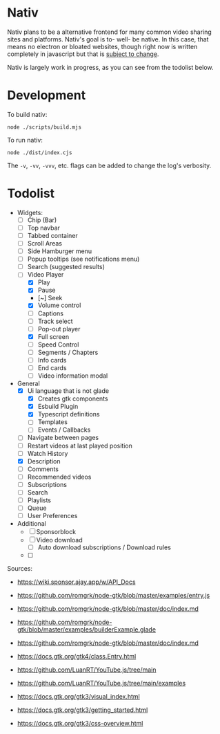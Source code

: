 # Nativ

Nativ plans to be a alternative frontend for many common video sharing sites and platforms. Nativ's goal is to- well- be native. In this case, that means no electron or bloated websites, though right now is written completely in javascript but that is [subject to change](https://github.com/bobvarioa/jsvm). 

Nativ is largely work in progress, as you can see from the todolist below.

# Development
To build nativ:
```
node ./scripts/build.mjs
```

To run nativ:
```
node ./dist/index.cjs 
```

The `-v`, `-vv`, `-vvv`, etc. flags can be added to change the log's verbosity.

# Todolist
- Widgets:
	- [ ] Chip (Bar)
	- [ ] Top navbar
	- [ ] Tabbed container
	- [ ] Scroll Areas
	- [ ] Side Hamburger menu
	- [ ] Popup tooltips (see notifications menu)
	- [ ] Search (suggested results)
	- [ ] Video Player
		- [x] Play
		- [x] Pause 
		- [~] Seek
		- [x] Volume control
		- [ ] Captions
		- [ ] Track select 
		- [ ] Pop-out player
		- [x] Full screen 
		- [ ] Speed Control
		- [ ] Segments / Chapters
		- [ ] Info cards
		- [ ] End cards
		- [ ] Video information modal
- General
	- [x] Ui language that is not glade
		- [x] Creates gtk components
		- [x] Esbuild Plugin
		- [x] Typescript definitions
		- [ ] Templates
		- [ ] Events / Callbacks 
	- [ ] Navigate between pages 
	- [ ] Restart videos at last played position
	- [ ] Watch History
	- [x] Description
	- [ ] Comments 
	- [ ] Recommended videos
	- [ ] Subscriptions
	- [ ] Search
	- [ ] Playlists
	- [ ] Queue
	- [ ] User Preferences
- Additional
	- [ ] Sponsorblock
	- [ ] Video download
		- [ ] Auto download subscriptions / Download rules
	- [ ] 

Sources:
- https://wiki.sponsor.ajay.app/w/API_Docs
- https://github.com/romgrk/node-gtk/blob/master/examples/entry.js
- https://github.com/romgrk/node-gtk/blob/master/doc/index.md
- https://github.com/romgrk/node-gtk/blob/master/examples/builderExample.glade
- https://github.com/romgrk/node-gtk/blob/master/doc/index.md
- https://docs.gtk.org/gtk4/class.Entry.html
- https://github.com/LuanRT/YouTube.js/tree/main
- https://github.com/LuanRT/YouTube.js/tree/main/examples

- https://docs.gtk.org/gtk3/visual_index.html
- https://docs.gtk.org/gtk3/getting_started.html
- https://docs.gtk.org/gtk3/css-overview.html
